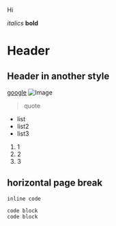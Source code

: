 Hi

*italics*
**bold**
# Header
## Header in another style

[google](google.com)
![Image](https://commons.wikimedia.org/wiki/File:A_black_image.jpg) 

> quote

- list
- list2
- list3

1. 1
2. 2
3. 3

horizontal page break
---
`inline code`

```
code block
code block
```
